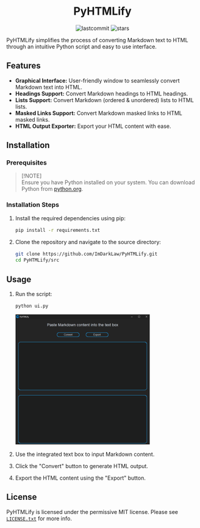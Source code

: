 <h1 align="center">PyHTMLify</h1>

<p align="center">
  <img src="https://img.shields.io/github/last-commit/ImDarkLaw/PyHTMLify" alt="lastcommit">
  <img src="https://img.shields.io/github/stars/ImDarkLaw/PyHTMLify" alt="stars">
</p>

PyHTMLify simplifies the process of converting Markdown text to HTML through an intuitive Python script and easy to use interface.

## Features

- **Graphical Interface:** User-friendly window to seamlessly convert Markdown text into HTML.
- **Headings Support:** Convert Markdown headings to HTML headings.
- **Lists Support:** Convert Markdown (ordered & unordered) lists to HTML lists.
- **Masked Links Support:** Convert Markdown masked links to HTML masked links.
- **HTML Output Exporter:** Export your HTML content with ease.

## Installation

### Prerequisites

> [!NOTE]\
> Ensure you have Python installed on your system. You can download Python from [python.org](https://www.python.org/).

### Installation Steps

1. Install the required dependencies using pip:
    ```bash
    pip install -r requirements.txt
    ```

2. Clone the repository and navigate to the source directory:
    ```bash
    git clone https://github.com/ImDarkLaw/PyHTMLify.git
    cd PyHTMLify/src
    ```

## Usage

1. Run the script:
    ```bash
    python ui.py
    ```
   <img src="src/assets/Window.png" alt="Window" height="340">

2. Use the integrated text box to input Markdown content.
3. Click the "Convert" button to generate HTML output.
4. Export the HTML content using the "Export" button.

## License

PyHTMLify is licensed under the permissive MIT license. Please see [`LICENSE.txt`](https://github.com/ImDarkLaw/PyHTMLify/blob/main/LICENSE) for more info.